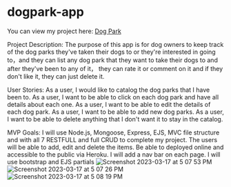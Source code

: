 # dogpark-app
You can view my project here: [Dog Park](https://dogpark2023.herokuapp.com/)

Project Description: 
The purpose of this app is for dog owners to keep track of the dog parks they've taken their dogs to or they're interested in going to，and they can list any dog park that they want to take their dogs to and after they've been to any of it， they can rate it or comment on it and if they don't like it, they can just delete it.

User Stories: 
As a user, I would like to catalog the dog parks that I have been to.
As a user, I want to be able to click on each dog park and have all details about each one.
As a user, I want to be able to edit the details of each dog park.
As a user, I want to be able to add new dog parks.
As a user, I want to be able to delete anything that I don't want it to stay in the catalog.

MVP Goals:
I will use Node.js, Mongoose, Express, EJS, MVC file structure and with all 7 RESTFULL and full CRUD to complete my project.
The users will be able to add, edit and delete the items.
Be able to deployed online and accessible to the public via Heroku.
I will add a nav bar on each page.
I will use bootstrap and EJS partials
![Screenshot 2023-03-17 at 5 07 53 PM](https://user-images.githubusercontent.com/92937414/226053815-18da56c4-0bee-49fc-8f72-18a614f8a459.png)
![Screenshot 2023-03-17 at 5 07 26 PM](https://user-images.githubusercontent.com/92937414/226054003-027556b2-679a-4ff2-bfca-be3367f6becd.png)
![Screenshot 2023-03-17 at 5 08 19 PM](https://user-images.githubusercontent.com/92937414/226053879-b72d1664-a9b8-4ca5-840a-55b92147817e.png)
